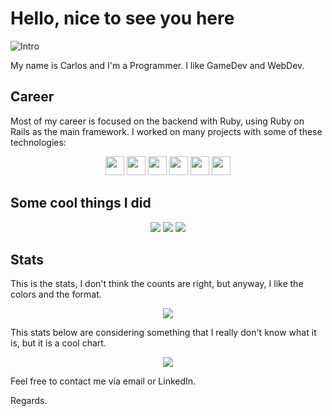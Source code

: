 
# Hello, nice to see you here

![Intro](https://i.pinimg.com/originals/df/41/07/df4107edd8b4fe79455810ea6222e087.gif)

My name is Carlos and I'm a Programmer. I like GameDev and WebDev.

## Career

Most of my career is focused on the backend with Ruby, using Ruby on Rails as the main framework. I worked on many projects with some of these technologies:

<div align="center">
  <img src="https://cdn.jsdelivr.net/gh/devicons/devicon/icons/rails/rails-plain.svg" height="30"/>
  <img src="https://cdn.jsdelivr.net/gh/devicons/devicon/icons/rspec/rspec-original.svg" height="30"/>
  <img src="https://cdn.jsdelivr.net/gh/devicons/devicon/icons/ruby/ruby-plain.svg" height="30"/>
  <img src="https://cdn.jsdelivr.net/gh/devicons/devicon/icons/postgresql/postgresql-plain.svg" height="30"/>
  <img src="https://cdn.jsdelivr.net/gh/devicons/devicon/icons/lua/lua-plain.svg" height="30"/>
  <img src="https://cdn.jsdelivr.net/gh/devicons/devicon/icons/godot/godot-original.svg" height="30"/>
</div>

## Some cool things I did

<div align="center">
  <img src="https://github-readme-stats.vercel.app/api/pin?username=cuzik&repo=evolutionary-computation&theme=radical" />
  <img src="https://github-readme-stats.vercel.app/api/pin?username=cuzik&repo=sudoku-solver&theme=radical" />
  <img src="https://github-readme-stats.vercel.app/api/pin?username=enki-community&repo=enki&theme=radical" />
</div>

## Stats

This is the stats, I don't think the counts are right, but anyway, I like the colors and the format.

<div align="center">
  <img src="https://github-readme-stats.vercel.app/api?username=cuzik&theme=radical&count_private=true&include_all_commits=true&show_icons=true" />
</div>

This stats below are considering something that I really don't know what it is, but it is a cool chart.

<div align="center">
  <img src="https://github-readme-stats.vercel.app/api/top-langs?&layout=pie&theme=radical&username=cuzik"  />
</div>

Feel free to contact me via email or LinkedIn.

Regards.
